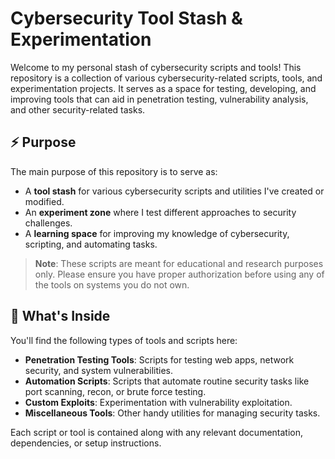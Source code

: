 # Cybersecurity Tool Stash & Experimentation

Welcome to my personal stash of cybersecurity scripts and tools! This repository is a collection of various cybersecurity-related scripts, tools, and experimentation projects. It serves as a space for testing, developing, and improving tools that can aid in penetration testing, vulnerability analysis, and other security-related tasks.

## ⚡ Purpose

The main purpose of this repository is to serve as:

- A **tool stash** for various cybersecurity scripts and utilities I've created or modified.
- An **experiment zone** where I test different approaches to security challenges.
- A **learning space** for improving my knowledge of cybersecurity, scripting, and automating tasks.

> **Note**: These scripts are meant for educational and research purposes only. Please ensure you have proper authorization before using any of the tools on systems you do not own.

## 🚀 What's Inside

You'll find the following types of tools and scripts here:

- **Penetration Testing Tools**: Scripts for testing web apps, network security, and system vulnerabilities.
- **Automation Scripts**: Scripts that automate routine security tasks like port scanning, recon, or brute force testing.
- **Custom Exploits**: Experimentation with vulnerability exploitation.
- **Miscellaneous Tools**: Other handy utilities for managing security tasks.

Each script or tool is contained along with any relevant documentation, dependencies, or setup instructions.